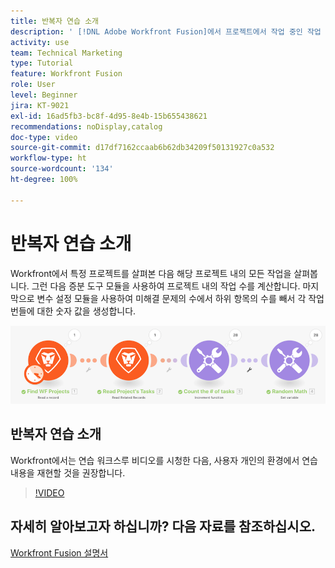 ```yaml
---
title: 반복자 연습 소개
description: ' [!DNL Adobe Workfront Fusion]에서 프로젝트에서 작업 중인 작업 수를 계산한 다음 각 작업 번들에 대한 값을 계산하는 방법을 알아봅니다.'
activity: use
team: Technical Marketing
type: Tutorial
feature: Workfront Fusion
role: User
level: Beginner
jira: KT-9021
exl-id: 16ad5fb3-bc8f-4d95-8e4b-15b655438621
recommendations: noDisplay,catalog
doc-type: video
source-git-commit: d17df7162ccaab6b62db34209f50131927c0a532
workflow-type: ht
source-wordcount: '134'
ht-degree: 100%

---
```


# 반복자 연습 소개

Workfront에서 특정 프로젝트를 살펴본 다음 해당 프로젝트 내의 모든 작업을 살펴봅니다. 그런 다음 증분 도구 모듈을 사용하여 프로젝트 내의 작업 수를 계산합니다. 마지막으로 변수 설정 모듈을 사용하여 미해결 문제의 수에서 하위 항목의 수를 빼서 각 작업 번들에 대한 숫자 값을 생성합니다.

![Fusion 시나리오의 이미지](assets/iteration-and-aggregation-1.png)

## 반복자 연습 소개

Workfront에서는 연습 워크스루 비디오를 시청한 다음, 사용자 개인의 환경에서 연습 내용을 재현할 것을 권장합니다.

>[!VIDEO](https://video.tv.adobe.com/v/3417300/?quality=12&learn=on&enablevpops&captions=kor)



## 자세히 알아보고자 하십니까? 다음 자료를 참조하십시오.

[Workfront Fusion 설명서](https://experienceleague.adobe.com/docs/workfront/using/adobe-workfront-fusion/workfront-fusion-2.html?lang=ko-KR)
